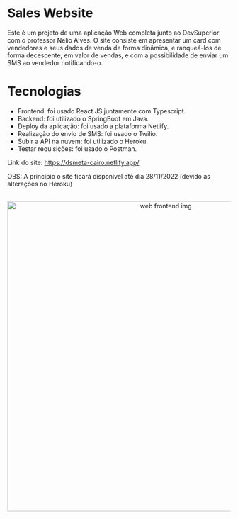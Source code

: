 # Sales Website
Este é  um projeto de uma aplicação Web completa junto ao DevSuperior com o professor Nelio Alves. O site consiste em apresentar um card com vendedores e seus dados de venda de forma dinâmica, e ranqueá-los de forma decescente, em valor de vendas, e com a possibilidade de enviar um SMS ao vendedor notificando-o.

# Tecnologias
- Frontend: foi usado React JS juntamente com Typescript.
- Backend: foi utilizado o SpringBoot em Java.
- Deploy da aplicação: foi usado a plataforma Netlify.
- Realização do envio de SMS: foi usado o Twilio.
- Subir a API na nuvem: foi utilizado o Heroku.
- Testar requisições: foi usado o Postman.

Link do site: https://dsmeta-cairo.netlify.app/

OBS: A princípio o site ficará disponível até dia 28/11/2022 (devido às alterações no Heroku)

<p align="center">
  <br>
  <img src="https://github.com/CairoDeAndrade/sales-website/blob/main/frontend/src/assets/img/sales-web.png" width="700" margin="10rem" title="web frontend img">
</p>
